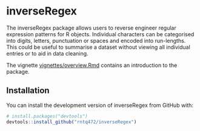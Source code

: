 
<!-- README.md is generated from README.Rmd. Please edit that file -->
inverseRegex
============

The inverseRegex package allows users to reverse engineer regular expression patterns for R objects. Individual characters can be categorised into digits, letters, punctuation or spaces and encoded into run-lengths. This could be useful to summarise a dataset without viewing all individual entries or to aid in data cleaning.

The vignette [vignettes/overview.Rmd](https://github.com/rntq472/inverseRegex/blob/master/vignettes/overview.Rmd) contains an introduction to the package.

Installation
------------

You can install the development version of inverseRegex from GitHub with:

``` r
# install.packages("devtools")
devtools::install_github("rntq472/inverseRegex")
```
